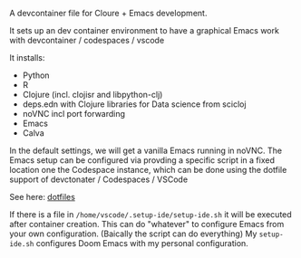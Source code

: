 A devcontainer file for Cloure + Emacs development.

It sets up an dev container environment to have a graphical Emacs work with devcontainer / codespaces / vscode

It installs:

* Python
* R
* Clojure (incl. clojisr and libpython-clj)
* deps.edn with Clojure libraries for Data science from scicloj
* noVNC incl port forwarding
* Emacs
* Calva

In the default settings, we will get a vanilla Emacs running in noVNC.
The Emacs setup can be configured via provding a specific script in a fixed location one the Codespace
instance, which can be done using the dotfile support of devctonater / Codespaces / VSCode

See here: [dotfiles](https://code.visualstudio.com/docs/devcontainers/containers#_personalizing-with-dotfile-repositories)

If there is a file in `/home/vscode/.setup-ide/setup-ide.sh` it will be executed after container creation.
This can do "whatever" to configure Emacs from your own configuration.
(Baically the script can do everything)
My `setup-ide.sh` configures Doom Emacs with my personal configuration.





